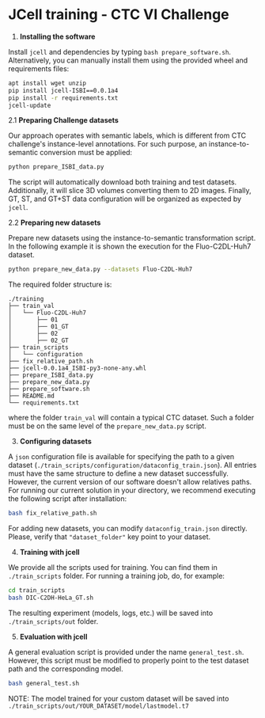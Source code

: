 JCell training - CTC VI Challenge
=================================

1. **Installing the software**

Install ``jcell`` and dependencies by typing ``bash prepare_software.sh``. Alternatively, you can manually install them using the provided wheel and requirements files:

```bash
apt install wget unzip
pip install jcell-ISBI==0.0.1a4
pip install -r requirements.txt
jcell-update
```

2.1 **Preparing Challenge datasets**

Our approach operates with semantic labels, which is different from CTC challenge's instance-level annotations. For such purpose, an instance-to-semantic conversion must be applied:

```bash
python prepare_ISBI_data.py
```

The script will automatically download both training and test datasets. Additionally, it will slice 3D volumes converting them to 2D images. Finally, GT, ST, and GT+ST data configuration will be organized as expected by ``jcell``.

2.2 **Preparing new datasets**

Prepare new datasets using the instance-to-semantic transformation script. In the following example it is shown the execution for the Fluo-C2DL-Huh7 dataset.

```bash
python prepare_new_data.py --datasets Fluo-C2DL-Huh7
```
The required folder structure is:



    ./training
    ├── train_val
    │   └── Fluo-C2DL-Huh7
    │       ├── 01
    │       ├── 01_GT
    │       ├── 02
    │       ├── 02_GT
    ├── train_scripts
    │   └── configuration
    ├── fix_relative_path.sh
    ├── jcell-0.0.1a4_ISBI-py3-none-any.whl
    ├── prepare_ISBI_data.py
    ├── prepare_new_data.py
    ├── prepare_software.sh
    ├── README.md
    └── requirements.txt

where the folder ``train_val`` will contain a typical CTC dataset. Such a folder must be on the same level of the ``prepare_new_data.py`` script.

3. **Configuring datasets**

A ``json`` configuration file is available for specifying the path to a given dataset (``./train_scripts/configuration/dataconfig_train.json``). All entries must have the same structure to define a new dataset successfully. However, the current version of our software doesn't allow relatives paths. For running our current solution in your directory, we recommend executing the following script  after installation: 

```bash
bash fix_relative_path.sh
```

For adding new datasets, you can modify ``dataconfig_train.json`` directly. Please, verify that ``"dataset_folder"`` key point to your dataset. 

4. **Training with jcell**

We provide all the scripts used for training. You can find them in ``./train_scripts`` folder. For running a training job, do, for example:

```bash
cd train_scripts
bash DIC-C2DH-HeLa_GT.sh
```

The resulting experiment (models, logs, etc.) will be saved into ``./train_scripts/out`` folder.

5. **Evaluation with jcell**

A general evaluation script is provided under the name ``general_test.sh``. However, this script must be modified to properly point to the test dataset path and the corresponding model.

```bash
bash general_test.sh
```

NOTE: The model trained for your custom dataset will be saved into ``./train_scripts/out/YOUR_DATASET/model/lastmodel.t7``
